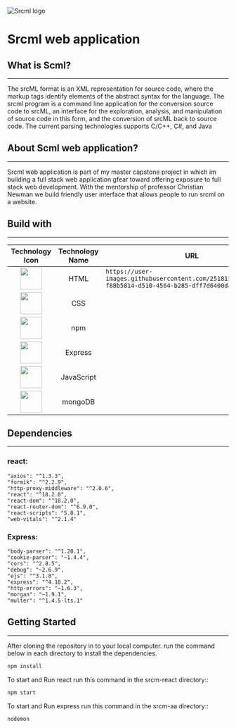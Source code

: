 ![Srcml logo](https://www.srcml.org/images/logo-hero.svg)

# Srcml web application


## What is Scml?
---
The srcML format is an XML representation for source code, where the markup tags identify elements of the abstract syntax for the language. The srcml program is a command line application for the conversion source code to srcML, an interface for the exploration, analysis, and manipulation of source code in this form, and the conversion of srcML back to source code. The current parsing technologies supports C/C++, C#, and Java



## About Scml web application?
---
Srcml web application is part of my master capstone project in which im building a full stack web application gfear toward offering exposure to full stack web development. With the mentorship of professor Christian Newman we build friendly user interface that allows people to run srcml on a website.


## Build with
---

|                                                        Technology Icon                                                        | Technology Name | URL                                                                                                     |
| :---------------------------------------------------------------------------------------------------------------------------: | :-------------: | ------------------------------------------------------------------------------------------------------- |
| <img height="50" src="https://user-images.githubusercontent.com/25181517/192158954-f88b5814-d510-4564-b285-dff7d6400dad.png"> |      HTML       | `https://user-images.githubusercontent.com/25181517/192158954-f88b5814-d510-4564-b285-dff7d6400dad.png` |
| <img height="50" src="https://user-images.githubusercontent.com/25181517/183898674-75a4a1b1-f960-4ea9-abcb-637170a00a75.png"> |       CSS       | 
| <img height="50" src="https://user-images.githubusercontent.com/25181517/121401671-49102800-c959-11eb-9f6f-74d49a5e1774.png"> |       npm       | 
| <img height="50" src="https://user-images.githubusercontent.com/25181517/183859966-a3462d8d-1bc7-4880-b353-e2cbed900ed6.png"> |     Express     | 
| <img height="50" src="https://user-images.githubusercontent.com/25181517/117447155-6a868a00-af3d-11eb-9cfe-245df15c9f3f.png"> |   JavaScript    | 
| <img height="50" src="https://user-images.githubusercontent.com/25181517/182884177-d48a8579-2cd0-447a-b9a6-ffc7cb02560e.png"> |     mongoDB     |

## Dependencies
---

### react:
    "axios": "^1.3.3",
    "formik": "^2.2.9",
    "http-proxy-middleware": "^2.0.6",
    "react": "^18.2.0",
    "react-dom": "^18.2.0",
    "react-router-dom": "^6.9.0",
    "react-scripts": "5.0.1",
    "web-vitals": "^2.1.4"


### Express:
    "body-parser": "^1.20.1",
    "cookie-parser": "~1.4.4",
    "cors": "^2.8.5",
    "debug": "~2.6.9",
    "ejs": "^3.1.8",
    "express": "^4.18.2",
    "http-errors": "~1.6.3",
    "morgan": "~1.9.1",
    "multer": "^1.4.5-lts.1"

## Getting Started
---

After cloning the repository in to your local computer. run the command below in each directory to install the dependencies.

``` js
npm install
```

To start and Run react run this command in the srcm-react directory:: 
``` js
npm start
```

To start and Run express run this command in the srcm-aa directory:: 
``` js
nodemon
```

